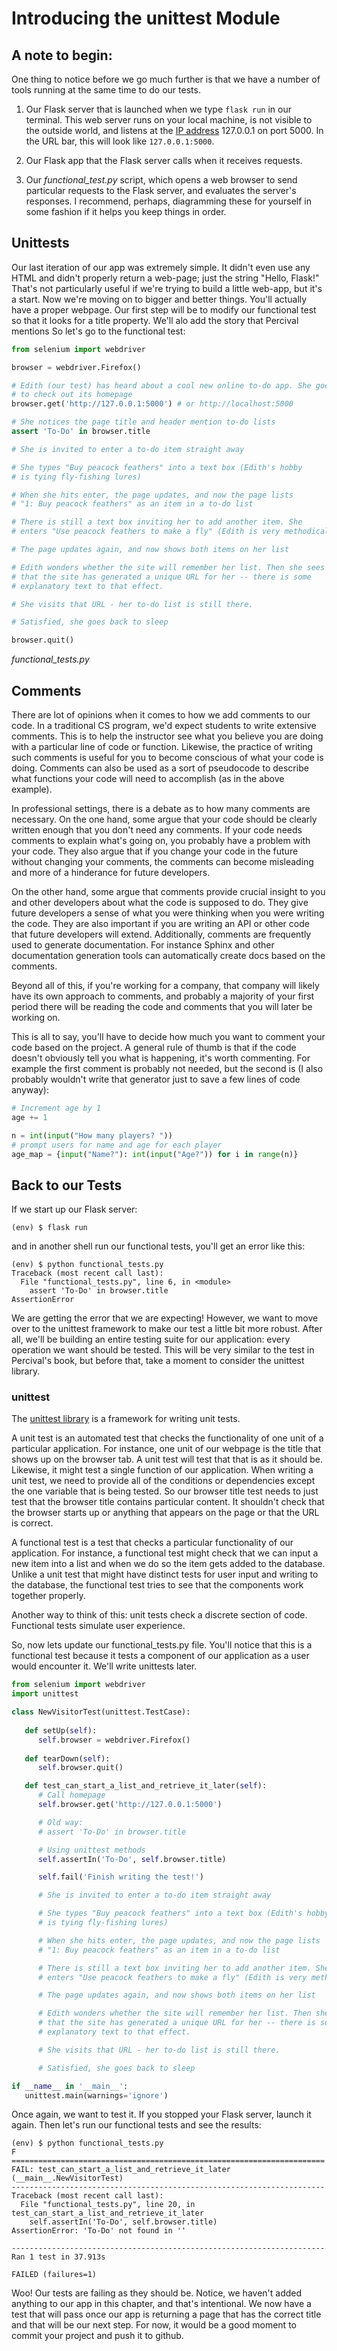 # Introducing the unittest Module
## A note to begin:
One thing to notice before we go much further is that we have a number of tools running at the same time to do our tests.
   
1. Our Flask server that is launched when we type ```flask run``` in our terminal. This web server runs on your local machine, is not visible to the outside world, and listens at the [IP address](https://en.wikipedia.org/wiki/IP_address) 127.0.0.1 on port 5000. In the URL bar, this will look like ```127.0.0.1:5000```. 
   
2. Our Flask app that the Flask server calls when it receives requests.
   
3. Our *functional_test.py* script, which opens a web browser to send particular requests to the Flask server, and evaluates the server's responses.
I recommend, perhaps, diagramming these for yourself in some fashion if it helps you keep things in order. 

## Unittests
Our last iteration of our app was extremely simple. It didn't even use any HTML and didn't properly return a web-page; just the string "Hello, Flask!" That's not particularly useful if we're trying to build a little web-app, but it's a start. Now we're moving on to bigger and better things. You'll actually have a proper webpage. Our first step will be to modify our functional test so that it looks for a title property. We'll alo add the story that Percival mentions So let's go to the functional test:
``` python
from selenium import webdriver

browser = webdriver.Firefox()

# Edith (our test) has heard about a cool new online to-do app. She goes
# to check out its homepage
browser.get('http://127.0.0.1:5000') # or http://localhost:5000

# She notices the page title and header mention to-do lists
assert 'To-Do' in browser.title

# She is invited to enter a to-do item straight away

# She types "Buy peacock feathers" into a text box (Edith's hobby
# is tying fly-fishing lures)

# When she hits enter, the page updates, and now the page lists
# "1: Buy peacock feathers" as an item in a to-do list

# There is still a text box inviting her to add another item. She
# enters "Use peacock feathers to make a fly" (Edith is very methodical)

# The page updates again, and now shows both items on her list

# Edith wonders whether the site will remember her list. Then she sees
# that the site has generated a unique URL for her -- there is some
# explanatory text to that effect.

# She visits that URL - her to-do list is still there.

# Satisfied, she goes back to sleep

browser.quit()
```  
*functional_tests.py*

## Comments
There are lot of opinions when it comes to how we add comments to our code. In a traditional CS program, we'd expect students to write extensive comments. This is to help the instructor see what you believe you are doing with a particular line of code or function. Likewise, the practice of writing such comments is useful for you to become conscious of what your code is doing. Comments can also be used as a sort of pseudocode to describe what functions your code will need to accomplish (as in the above example). 

In professional settings, there is a debate as to how many comments are necessary. On the one hand, some argue that your code should be clearly written enough that you don't need any comments. If your code needs comments to explain what's going on, you probably have a problem with your code. They also argue that if you change your code in the future without changing your comments, the comments can become misleading and more of a hinderance for future developers.

On the other hand, some argue that comments provide crucial insight to you and other developers about what the code is supposed to do. They give future developers a sense of what you were thinking when you were writing the code. They are also important if you are writing an API or other code that future developers will extend. Additionally, comments are frequently used to generate documentation. For instance Sphinx and other documentation generation tools can automatically create docs based on the comments.

Beyond all of this, if you're working for a company, that company will likely have its own approach to comments, and probably a majority of your first period there will be reading the code and comments that you will later be working on. 

This is all to say, you'll have to decide how much you want to comment your code based on the project. A general rule of thumb is that if the code doesn't obviously tell you what is happening, it's worth commenting. For example the first comment is probably not needed, but the second is (I also probably wouldn't write that generator just to save a few lines of code anyway):

``` python
# Increment age by 1 
age += 1

n = int(input("How many players? "))
# prompt users for name and age for each player
age_map = {input("Name?"): int(input("Age?")) for i in range(n)}
```

## Back to our Tests
If we start up our Flask server:

```
(env) $ flask run
```

and in another shell run our functional tests, you'll get an error like this:

```
(env) $ python functional_tests.py
Traceback (most recent call last):
  File "functional_tests.py", line 6, in <module>
    assert 'To-Do' in browser.title
AssertionError
```

We are getting the error that we are expecting! However, we want to move over to the unittest framework to make our test a little bit more robust. After all, we'll be building an entire testing suite for our application: every operation we want should be tested. This will be very similar to the test in Percival's book, but before that, take a moment to consider the unittest library.

### unittest
The [unittest library](https://docs.python.org/3/library/unittest.html) is a framework for writing unit tests. 

A unit test is an automated test that checks the functionality of one unit of a particular application. For instance, one unit of our webpage is the title that shows up on the browser tab. A unit test will test that that is as it should be. Likewise, it might test a single function of our application. When writing a unit test, we need to provide all of the conditions or dependencies except the one variable that is being tested. So our browser title test needs to just test that the browser title contains particular content. It shouldn't check that the browser starts up or anything that appears on the page or that the URL is correct. 

A functional test is a test that checks a particular functionality of our application. For instance, a functional test might check that we can input a new item into a list and when we do so the item gets added to the database. Unlike a unit test that might have distinct tests for user input and writing to the database, the functional test tries to see that the components work together properly. 

Another way to think of this: unit tests check a discrete section of code. Functional tests simulate user experience. 

So, now lets update our functional_tests.py file. You'll notice that this is a functional test because it tests a component of our application as a user would encounter it. We'll write unittests later. 

``` python
from selenium import webdriver
import unittest 

class NewVisitorTest(unittest.TestCase):
   
   def setUp(self):
      self.browser = webdriver.Firefox()
   
   def tearDown(self):
      self.browser.quit()

   def test_can_start_a_list_and_retrieve_it_later(self):
      # Call homepage
      self.browser.get('http://127.0.0.1:5000')

      # Old way: 
      # assert 'To-Do' in browser.title

      # Using unittest methods
      self.assertIn('To-Do', self.browser.title)

      self.fail('Finish writing the test!')

      # She is invited to enter a to-do item straight away

      # She types "Buy peacock feathers" into a text box (Edith's hobby
      # is tying fly-fishing lures)

      # When she hits enter, the page updates, and now the page lists
      # "1: Buy peacock feathers" as an item in a to-do list

      # There is still a text box inviting her to add another item. She
      # enters "Use peacock feathers to make a fly" (Edith is very methodical)

      # The page updates again, and now shows both items on her list

      # Edith wonders whether the site will remember her list. Then she sees
      # that the site has generated a unique URL for her -- there is some
      # explanatory text to that effect.

      # She visits that URL - her to-do list is still there.

      # Satisfied, she goes back to sleep

if __name__ in '__main__':
   unittest.main(warnings='ignore')
```

Once again, we want to test it. If you stopped your Flask server, launch it again. Then let's run our functional tests and see the results:

```
(env) $ python functional_tests.py
F
======================================================================
FAIL: test_can_start_a_list_and_retrieve_it_later (__main__.NewVisitorTest)
----------------------------------------------------------------------
Traceback (most recent call last):
  File "functional_tests.py", line 20, in test_can_start_a_list_and_retrieve_it_later
    self.assertIn('To-Do', self.browser.title)
AssertionError: 'To-Do' not found in ''

----------------------------------------------------------------------
Ran 1 test in 37.913s

FAILED (failures=1)
```
Woo! Our tests are failing as they should be. Notice, we haven't added anything to our app in this chapter, and that's intentional. We now have a test that will pass once our app is returning a page that has the correct title and that will be our next step. For now, it would be a good moment to commit your project and push it to github. 